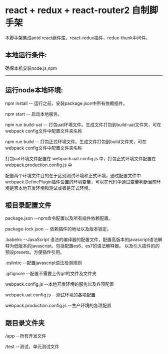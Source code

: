 # react + redux + react-router2 自制脚手架
  本脚手架集成antd react组件库，react-redux插件，redux-thunk中间件。

## 本地运行条件: 
   确保本机安装node.js,npm

------------------------------------------------------------------------------
## 运行node本地环境:
   npm install          -- 运行之前，安装package.json中所有依赖插件。
   
   npm start            -- 启动本地服务。
   
   npm run build-uat    -- 打包uat环境文件。生成文件打包到build-uat文件夹，可在webpack config文件中配置文件夹名称
   
   npm run build        -- 打包正式环境文件。生成文件打包到build文件夹，可在webpack config文件中配置文件夹名称

   打包uat环境文件配置在 webpack.uat.config.js 中，打包正式环境文件配置在 webpack.production.config.js 中
  
   配置两个环境文件目的在于区别测试环境和正式环境，通过配置文件中webpack.DefinePlugin插件设置的环境变量，可以在代码中通过变量判断当前环境是否本地开发环境和测试或者是正式环境。
   
## 根目录配置文件
   package.json --npm命令配置以及所有插件依赖配置。
   
   package-lock.json  -- 依赖插件的地址以及版本锁定。

   .babelrc  --JavaScript 语法的编译器的配置文件，配置高版本的javascript语法解释为低版本的javascript。包括配置es6，es7的语法解释器。 以及引入插件的的预设presets。方便插件引用。
   
   .eslintrc  --配置javascript语法检测规则
   
   .gitignore --配置不需要上传git的文件及文件夹
   
   webpack.config.js --本地开发环境的服务以及各项配置
   
   webpack.uat.config.js --测试环境的各项配置
   
   webpack.production.config.js --生产环境的各项配置
   
## 跟目录文件夹
    
   /app        --所有开发文件
   
   /test       --测试，单元测试文件
    
    


    
